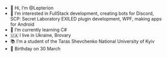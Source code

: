- 👋 Hi, I’m @Lepterion
- 👀 I’m interested in FullStack development, creating bots for Discord, SCP: Secret Laboratory EXILED plugin development, WPF, making apps for Android
- 🌱 I’m currently learning C#
- 🇺🇦 I live in Ukraine, Brovary
- 📚 I’m a student of the Taras Shevchenko National University of Kyiv
- 🎂 Birthday on 30 March

<!---
Lepterion/Lepterion is a ✨ special ✨ repository because its `README.md` (this file) appears on your GitHub profile.
You can click the Preview link to take a look at your changes.
--->
